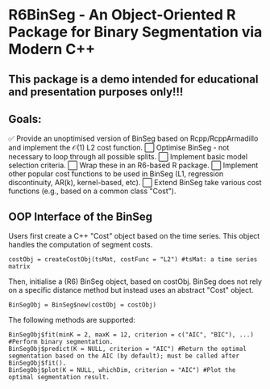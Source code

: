 # R6BinSeg - An Object-Oriented R Package for Binary Segmentation via Modern C++

## This package is a demo intended for educational and presentation purposes only!!!

## Goals:

✅ Provide an unoptimised version of BinSeg based on Rcpp/RcppArmadillo and implement the $\mathcal{O}(1)$ L2 cost function.
⬜ Optimise BinSeg - not necessary to loop through all possible splits.
⬜ Implement basic model selection criteria.
⬜ Wrap these in an R6-based R package.
⬜ Implement other popular cost functions to be used in BinSeg (L1, regression discontinuity, AR(k), kernel-based, etc).
⬜ Extend BinSeg take various cost functions (e.g., based on a common class "Cost").

## OOP Interface of the BinSeg

Users first create a C++ "Cost" object based on the time series. This object handles the computation of segment costs. 

```
costObj = createCostObj(tsMat, costFunc = "L2") #tsMat: a time series matrix
```
Then, initialise a (R6) BinSeg object, based on costObj. BinSeg does not rely on a specific distance method but instead uses an abstract "Cost" object.
```
BinSegObj = BinSeg$new(costObj = costObj)
```
The following methods are supported:
```
BinSegObj$fit(minK = 2, maxK = 12, criterion = c("AIC", "BIC"), ...) #Perform binary segmentation.
BinSegObj$predict(K = NULL, criterion = "AIC") #Return the optimal segmentation based on the AIC (by default); must be called after BinSegObj$fit().
BinSegObj$plot(K = NULL, whichDim, criterion = "AIC") #Plot the optimal segmentation result.
```
